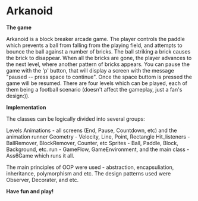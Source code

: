 # Arkanoid
**The game** 

Arkanoid is a block breaker arcade game.
The player controls the paddle which prevents a ball from falling from the playing field, and attempts to bounce the ball against a number of bricks. The ball striking a brick causes the brick to disappear. When all the bricks are gone, the player advances to the next level, where another pattern of bricks appears.
You can pause the game with the 'p' button, that will display a screen with the message "paused -- press space to continue". Once the space buttom is pressed the game will be resumed.
There are four levels which can be played, each of them being a football scenario (doesn't affect the gameplay, just a fan's design:)).

**Implementation**

The classes can be logically divided into several groups:

Levels 
Animations - all screens (End, Pause, Countdown, etc) and the animation runner
Geometry - Velocity, Line, Point, Rectangle
Hit_listeners - BallRemover, BlockRemover, Counter, etc
Sprites - Ball, Paddle, Block, Background, etc. run - GameFlow, GameEnvironment, and
the main class - Ass6Game which runs it all.

The main principles of OOP were used -  abstraction, encapsuliation, inheritance, polymorphism and etc.
The design patterns used were Observer, Decorater, and etc.


**Have fun and play!**

